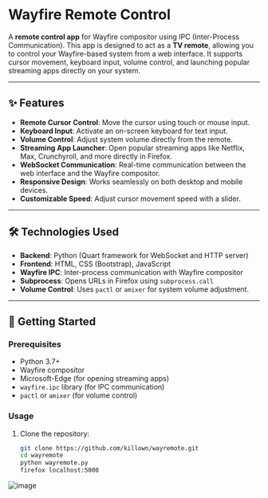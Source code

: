 # Wayfire Remote Control

A **remote control app** for Wayfire compositor using IPC (Inter-Process Communication). This app is designed to act as a **TV remote**, allowing you to control your Wayfire-based system from a web interface. It supports cursor movement, keyboard input, volume control, and launching popular streaming apps directly on your system.

---

## ✨ Features

- **Remote Cursor Control**: Move the cursor using touch or mouse input.
- **Keyboard Input**: Activate an on-screen keyboard for text input.
- **Volume Control**: Adjust system volume directly from the remote.
- **Streaming App Launcher**: Open popular streaming apps like Netflix, Max, Crunchyroll, and more directly in Firefox.
- **WebSocket Communication**: Real-time communication between the web interface and the Wayfire compositor.
- **Responsive Design**: Works seamlessly on both desktop and mobile devices.
- **Customizable Speed**: Adjust cursor movement speed with a slider.

---

## 🛠️ Technologies Used

- **Backend**: Python (Quart framework for WebSocket and HTTP server)
- **Frontend**: HTML, CSS (Bootstrap), JavaScript
- **Wayfire IPC**: Inter-process communication with Wayfire compositor
- **Subprocess**: Opens URLs in Firefox using `subprocess.call`
- **Volume Control**: Uses `pactl` or `amixer` for system volume adjustment.

---

## 🚀 Getting Started

### Prerequisites

- Python 3.7+
- Wayfire compositor
- Microsoft-Edge (for opening streaming apps)
- `wayfire.ipc` library (for IPC communication)
- `pactl` or `amixer` (for volume control)

### Usage

1. Clone the repository:
   ```bash
   git clone https://github.com/killown/wayremote.git
   cd wayremote
   python wayremote.py
   firefox localhost:5000

![image](https://github.com/user-attachments/assets/3cc6a436-fdbb-46d0-8bb1-ead4bd490e16)


